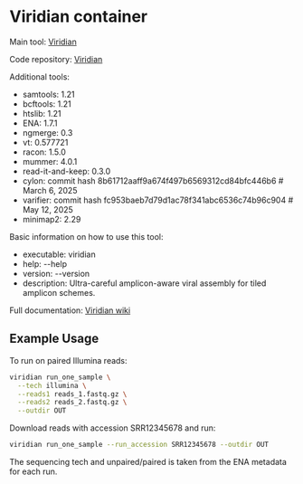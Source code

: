 # Viridian container

Main tool: [Viridian](https://github.com/iqbal-lab-org/viridian)
  
Code repository: [Viridian](https://github.com/iqbal-lab-org/viridian)

Additional tools:
- samtools: 1.21
- bcftools: 1.21
- htslib: 1.21
- ENA: 1.7.1
- ngmerge: 0.3
- vt: 0.577721
- racon: 1.5.0
- mummer: 4.0.1
- read-it-and-keep: 0.3.0
- cylon: commit hash 8b61712aaff9a674f497b6569312cd84bfc446b6 # March 6, 2025
- varifier: commit hash fc953baeb7d79d1ac78f341abc6536c74b96c904 # May 12, 2025
- minimap2: 2.29

Basic information on how to use this tool:
- executable: viridian
- help: --help
- version: --version
- description: Ultra-careful amplicon-aware viral assembly for tiled amplicon schemes.
  
Full documentation: [Viridian wiki](https://github.com/iqbal-lab-org/viridian/wiki)


## Example Usage

To run on paired Illumina reads:

```bash
viridian run_one_sample \
  --tech illumina \
  --reads1 reads_1.fastq.gz \
  --reads2 reads_2.fastq.gz \
  --outdir OUT
```

Download reads with accession SRR12345678 and run:
```bash
viridian run_one_sample --run_accession SRR12345678 --outdir OUT
```

The sequencing tech and unpaired/paired is taken from the ENA metadata for each run.

